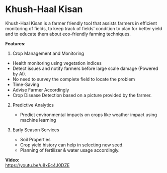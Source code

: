 # Khush-Haal Kisan

Khush-Haal Kisan is a farmer friendly tool that assists farmers in efficient monitoring of fields, to keep track of fields’ condition to plan for better yield and to educate them about eco-friendly farming techniques.

**Features:**
1.  Crop Management and Monitoring
   - Health monitoring using vegetation indices
   - Detect issues and notify farmers before large scale damage (Powered by AI).
   - No need to survey the complete field to locate the problem
   - Time-Saving 
   - Advise Farmer Accordingly
   - Crop Disease Detection based on a picture provided by the farmer.

2. Predictive Analytics 
   - Predict environmental impacts on crops like weather impact using machine learning 

3. Early Season Services 
   - Soil Properties
   - Crop yield history can help in selecting new seed. 
   - Planning of fertilizer & water usage accordingly. 

**Video:**<br/>
https://youtu.be/u8xEc4J0DZE

